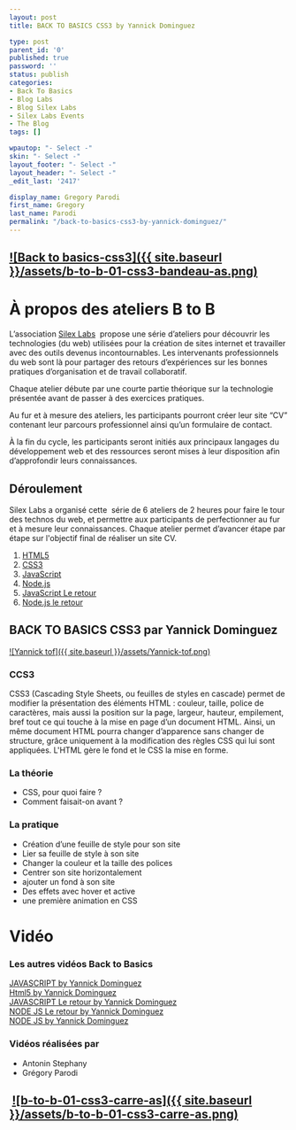 ```yaml
---
layout: post
title: BACK TO BASICS CSS3 by Yannick Dominguez

type: post
parent_id: '0'
published: true
password: ''
status: publish
categories:
- Back To Basics
- Blog Labs
- Blog Silex Labs
- Silex Labs Events
- The Blog
tags: []

wpautop: "- Select -"
skin: "- Select -"
layout_footer: "- Select -"
layout_header: "- Select -"
_edit_last: '2417'

display_name: Gregory Parodi
first_name: Gregory
last_name: Parodi
permalink: "/back-to-basics-css3-by-yannick-dominguez/"
---
```


[![Back to basics-css3]({{ site.baseurl }}/assets/b-to-b-01-css3-bandeau-as.png)](https://www.silexlabs.org/wp-content/uploads/2014/04/b-to-b-01-css3-bandeau-as.png)
---------------------------------------------------------------------------------------------------------------------------------------------------------------------

À propos des ateliers B to B
============================

L’association [Silex Labs](https://www.silexlabs.org/)  propose une série d’ateliers pour découvrir les technologies (du web) utilisées pour la création de sites internet et travailler avec des outils devenus incontournables. Les intervenants professionnels du web sont là pour partager des retours d’expériences sur les bonnes pratiques d’organisation et de travail collaboratif.

Chaque atelier débute par une courte partie théorique sur la technologie présentée avant de passer à des exercices pratiques.

Au fur et à mesure des ateliers, les participants pourront créer leur site “CV” contenant leur parcours professionnel ainsi qu’un formulaire de contact.

À la fin du cycle, les participants seront initiés aux principaux langages du développement web et des ressources seront mises à leur disposition afin d’approfondir leurs connaissances.

Déroulement
-----------

Silex Labs a organisé cette  série de 6 ateliers de 2 heures pour faire le tour des technos du web, et permettre aux participants de perfectionner au fur et à mesure leur connaissances. Chaque atelier permet d’avancer étape par étape sur l'objectif final de réaliser un site CV.

1.  [HTML5](https://www.silexlabs.org/back-to-basics-html-5-yannick-dominguez/)
2.  [CSS3](https://www.silexlabs.org/back-to-basics-css3-by-yannick-dominguez/)
3.  [JavaScript](https://www.silexlabs.org/back-to-basics-javascript-yannick-dominguez/)
4.  [Node.js](https://www.silexlabs.org/back-to-basics-node-js-yannick-dominguez/)
5.  [JavaScript Le retour](https://www.silexlabs.org/back-to-basics-javascript-le-retour-yannick-dominguez/)
6.  [Node.js le retour](https://www.silexlabs.org/back-to-basics-node-js-le-retour-yannick-dominguez-2/)

BACK TO BASICS CSS3 par Yannick Dominguez
-----------------------------------------

[![Yannick tof]({{ site.baseurl }}/assets/Yannick-tof.png)](https://www.silexlabs.org/wp-content/uploads/2014/07/Yannick-tof.png)

### CCS3

CSS3 (Cascading Style Sheets, ou feuilles de styles en cascade) permet de modifier la présentation des éléments HTML
: couleur, taille, police de caractères, mais aussi la position sur la page, largeur, hauteur, empilement, bref tout ce qui touche à la mise en page d’un document HTML. Ainsi, un même document HTML pourra changer d’apparence sans changer de structure, grâce uniquement à la modification des règles CSS qui lui sont appliquées. L'HTML gère le fond et le CSS la mise en forme.

### La théorie

*   CSS, pour quoi faire ?
*   Comment faisait-on avant ?

### La pratique

*   Création d’une feuille de style pour son site
*   Lier sa feuille de style à son site
*   Changer la couleur et la taille des polices
*   Centrer son site horizontalement
*   ajouter un fond à son site
*   Des effets avec hover et active
*   une première animation en CSS

Vidéo
=====

### Les autres vidéos Back to Basics

[JAVASCRIPT by Yannick Dominguez](https://www.silexlabs.org/back-to-basics-javascript-yannick-dominguez/)  
[Html5 by Yannick Dominguez](https://www.silexlabs.org/back-to-basics-html-5-yannick-dominguez/)  
[JAVASCRIPT Le retour by Yannick Dominguez](https://www.silexlabs.orgback-to-basics-javascript-le-retour-yannick-dominguez/)  
[NODE JS Le retour by Yannick Dominguez](https://www.silexlabs.org/back-to-basics-node-js-le-retour-yannick-dominguez-2/)  
[NODE JS by Yannick Dominguez](https://www.silexlabs.org/back-to-basics-node-js-yannick-dominguez/)

### Vidéos réalisées par

*   Antonin Stephany
*   Grégory Parodi

 [![b-to-b-01-css3-carre-as]({{ site.baseurl }}/assets/b-to-b-01-css3-carre-as.png)](https://www.silexlabs.org/wp-content/uploads/2014/04/b-to-b-01-css3-carre-as.png)[  
](https://www.silexlabs.org/wp-content/uploads/2014/07/b-to-b-03-javascript-carre2.png)
-----------------------------------------------------------------------------------------------------------------------------------------------------------------------------------------------------------------------------------------------------------------